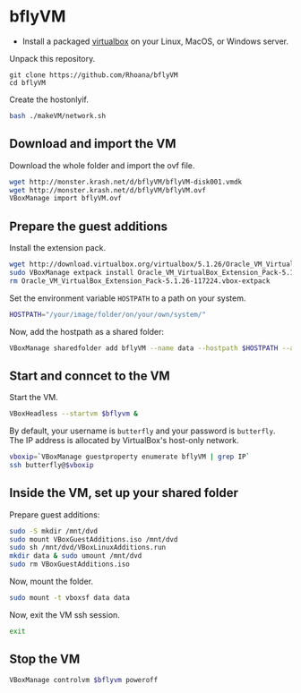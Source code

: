 # bflyVM

- Install a packaged [virtualbox][virtualbox] on your Linux, MacOS, or Windows server.

Unpack this repository.

```baah
git clone https://github.com/Rhoana/bflyVM
cd bflyVM
```

Create the hostonlyif.

```bash
bash ./makeVM/network.sh
```

## Download and import the VM

Download the whole folder and import the ovf file.

```bash
wget http://monster.krash.net/d/bflyVM/bflyVM-disk001.vmdk
wget http://monster.krash.net/d/bflyVM/bflyVM.ovf
VBoxManage import bflyVM.ovf
```

## Prepare the guest additions

Install the extension pack.

```bash
wget http://download.virtualbox.org/virtualbox/5.1.26/Oracle_VM_VirtualBox_Extension_Pack-5.1.26-117224.vbox-extpack
sudo VBoxManage extpack install Oracle_VM_VirtualBox_Extension_Pack-5.1.26-117224.vbox-extpack
rm Oracle_VM_VirtualBox_Extension_Pack-5.1.26-117224.vbox-extpack 
```

Set the environment variable `HOSTPATH` to a path on your system.

```bash
HOSTPATH="/your/image/folder/on/your/own/system/"
```

Now, add the hostpath as a shared folder:

```bash
VBoxManage sharedfolder add bflyVM --name data --hostpath $HOSTPATH --automount
```

## Start and conncet to the VM

Start the VM. 

```bash
VBoxHeadless --startvm $bflyvm &
```

By default, your username is `butterfly` and your password is `butterfly`.
The IP address is allocated by VirtualBox's host-only network.

```bash
vboxip=`VBoxManage guestproperty enumerate bflyVM | grep IP`
ssh butterfly@$vboxip
```

## Inside the VM, set up your shared folder

Prepare guest additions:

```bash
sudo -S mkdir /mnt/dvd
sudo mount VBoxGuestAdditions.iso /mnt/dvd
sudo sh /mnt/dvd/VBoxLinuxAdditions.run
mkdir data & sudo umount /mnt/dvd
sudo rm VBoxGuestAdditions.iso
```

Now, mount the folder.

```bash
sudo mount -t vboxsf data data
```

Now, exit the VM ssh session.

```bash
exit
```

## Stop the VM

```bash
VBoxManage controlvm $bflyvm poweroff
```

[virtualbox]: https://www.virtualbox.org/wiki/Downloads
